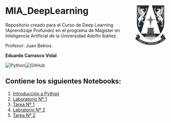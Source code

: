 # MIA_DeepLearning <img src="Script/img/logo.png" align="right" width = "95px"/>
    
Repositorio creado para el Curso de Deep Learning (Aprendizaje Profundo) en el programa de Magister en Inteligencia Artificial de la Universidad Adolfo Ibáñez.

Profesor: Juan Bekios.

**Eduardo Carrasco Vidal**
 
![Python](https://img.shields.io/badge/python-%2314354C.svg)![GitHub](https://img.shields.io/badge/github-%23121011.svg)
## Contiene los siguientes Notebooks:

1. [Introducción a Python](https://github.com/educarrascov/MIA_DeepLearning/blob/main/Script/1.3.%20Laboratorio01_IntroPython_alumno.ipynb)
2. [Laboratorio Nº 1](https://github.com/educarrascov/MIA_DeepLearning/blob/main/Script/1_regresion_lineal_profesor_uai-alumno.ipynb)
3. [Tarea Nº 1](https://github.com/educarrascov/MIA_DeepLearning/blob/main/Script/tarea%20n1-ecarrasco.ipynb)
4. [Labratorio Nº 2](https://github.com/educarrascov/MIA_DeepLearning/blob/main/Script/RedesNeuronales.ipynb)
5. [Tarea Nº 2](https://github.com/educarrascov/MIA_DeepLearning/blob/main/Script/Tarea2%20Carrasco.ipynb)
 

